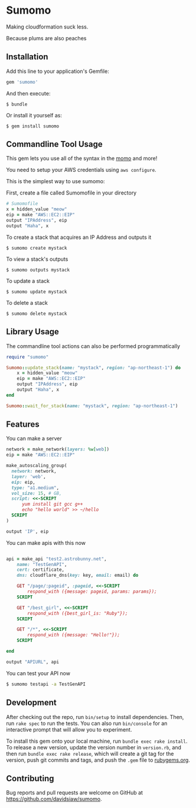# Sumomo

Making cloudformation suck less.

Because plums are also peaches

## Installation

Add this line to your application's Gemfile:

```ruby
gem 'sumomo'
```

And then execute:

    $ bundle

Or install it yourself as:

    $ gem install sumomo

## Commandline Tool Usage

This gem lets you use all of the syntax in the [momo](https://github.com/davidsiaw/momo) and more!

You need to setup your AWS credentials using `aws configure`.

This is the simplest way to use sumomo:

First, create a file called Sumomofile in your directory

```ruby
# Sumomofile
x = hidden_value "meow"
eip = make "AWS::EC2::EIP"
output "IPAddress", eip
output "Haha", x
```

To create a stack that acquires an IP Address and outputs it

	$ sumomo create mystack

To view a stack's outputs

	$ sumomo outputs mystack

To update a stack

	$ sumomo update mystack

To delete a stack

	$ sumomo delete mystack

## Library Usage

The commandline tool actions can also be performed programmatically

```ruby
require "sumomo"

Sumomo::update_stack(name: "mystack", region: "ap-northeast-1") do
	x = hidden_value "meow"
	eip = make "AWS::EC2::EIP"
	output "IPAddress", eip
	output "Haha", x
end

Sumomo::wait_for_stack(name: "mystack", region: "ap-northeast-1")
```

## Features
You can make a server

```ruby
network = make_network(layers: %w[web])
eip = make "AWS::EC2::EIP"

make_autoscaling_group(
  network: network,
  layer: 'web',
  eip: eip,
  type: "a1.medium",
  vol_size: 15, # GB,
  script: <<-SCRIPT
      yum install git gcc g++
      echo "hello world" >> ~/hello
  SCRIPT
)

output 'IP', eip

```

You can make apis with this now

```ruby

api = make_api "test2.astrobunny.net",
    name: "TestGenAPI",
    cert: certificate,
    dns: cloudflare_dns(key: key, email: email) do

    GET "/page/:pageid", :pageid, <<-SCRIPT
        respond_with ({message: pageid, params: params});
    SCRIPT

    GET "/best_girl", <<-SCRIPT
        respond_with ({best_girl_is: "Ruby"});
    SCRIPT

    GET "/*", <<-SCRIPT
        respond_with ({message: "Hello!"});
    SCRIPT

end

output "APIURL", api
```

You can test your API now

```bash
$ sumomo testapi -a TestGenAPI
```

## Development

After checking out the repo, run `bin/setup` to install dependencies. Then, run `rake spec` to run the tests. You can also run `bin/console` for an interactive prompt that will allow you to experiment.

To install this gem onto your local machine, run `bundle exec rake install`. To release a new version, update the version number in `version.rb`, and then run `bundle exec rake release`, which will create a git tag for the version, push git commits and tags, and push the `.gem` file to [rubygems.org](https://rubygems.org).

## Contributing

Bug reports and pull requests are welcome on GitHub at https://github.com/davidsiaw/sumomo.

